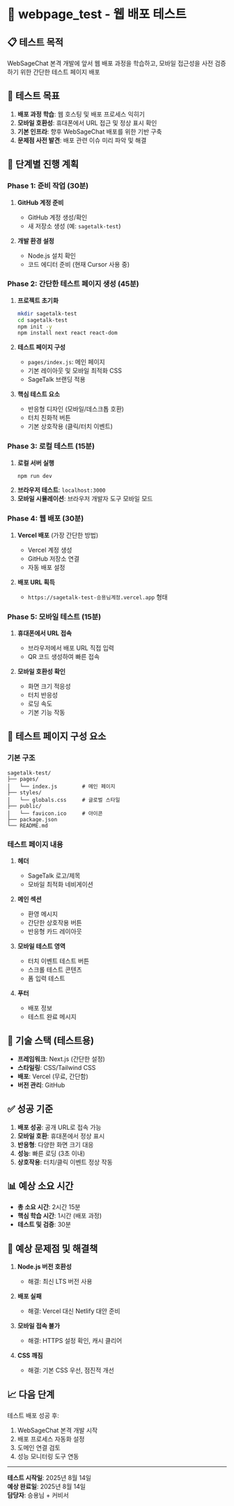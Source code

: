 # 🧪 webpage_test - 웹 배포 테스트

## 📋 테스트 목적
WebSageChat 본격 개발에 앞서 웹 배포 과정을 학습하고, 모바일 접근성을 사전 검증하기 위한 간단한 테스트 페이지 배포

## 🎯 테스트 목표
1. **배포 과정 학습**: 웹 호스팅 및 배포 프로세스 익히기
2. **모바일 호환성**: 휴대폰에서 URL 접근 및 정상 표시 확인
3. **기본 인프라**: 향후 WebSageChat 배포를 위한 기반 구축
4. **문제점 사전 발견**: 배포 관련 이슈 미리 파악 및 해결

## 🚀 단계별 진행 계획

### Phase 1: 준비 작업 (30분)
1. **GitHub 계정 준비**
   - GitHub 계정 생성/확인
   - 새 저장소 생성 (예: `sagetalk-test`)

2. **개발 환경 설정**
   - Node.js 설치 확인
   - 코드 에디터 준비 (현재 Cursor 사용 중)

### Phase 2: 간단한 테스트 페이지 생성 (45분)
1. **프로젝트 초기화**
   ```bash
   mkdir sagetalk-test
   cd sagetalk-test
   npm init -y
   npm install next react react-dom
   ```

2. **테스트 페이지 구성**
   - `pages/index.js`: 메인 페이지
   - 기본 레이아웃 및 모바일 최적화 CSS
   - SageTalk 브랜딩 적용

3. **핵심 테스트 요소**
   - 반응형 디자인 (모바일/데스크톱 호환)
   - 터치 친화적 버튼
   - 기본 상호작용 (클릭/터치 이벤트)

### Phase 3: 로컬 테스트 (15분)
1. **로컬 서버 실행**
   ```bash
   npm run dev
   ```
2. **브라우저 테스트**: `localhost:3000`
3. **모바일 시뮬레이션**: 브라우저 개발자 도구 모바일 모드

### Phase 4: 웹 배포 (30분)
1. **Vercel 배포** (가장 간단한 방법)
   - Vercel 계정 생성
   - GitHub 저장소 연결
   - 자동 배포 설정

2. **배포 URL 획득**
   - `https://sagetalk-test-승용님계정.vercel.app` 형태

### Phase 5: 모바일 테스트 (15분)
1. **휴대폰에서 URL 접속**
   - 브라우저에서 배포 URL 직접 입력
   - QR 코드 생성하여 빠른 접속

2. **모바일 호환성 확인**
   - 화면 크기 적응성
   - 터치 반응성
   - 로딩 속도
   - 기본 기능 작동

## 📝 테스트 페이지 구성 요소

### 기본 구조
```
sagetalk-test/
├── pages/
│   └── index.js        # 메인 페이지
├── styles/
│   └── globals.css     # 글로벌 스타일
├── public/
│   └── favicon.ico     # 아이콘
├── package.json
└── README.md
```

### 테스트 페이지 내용
1. **헤더**
   - SageTalk 로고/제목
   - 모바일 최적화 네비게이션

2. **메인 섹션**
   - 환영 메시지
   - 간단한 상호작용 버튼
   - 반응형 카드 레이아웃

3. **모바일 테스트 영역**
   - 터치 이벤트 테스트 버튼
   - 스크롤 테스트 콘텐츠
   - 폼 입력 테스트

4. **푸터**
   - 배포 정보
   - 테스트 완료 메시지

## 🔧 기술 스택 (테스트용)
- **프레임워크**: Next.js (간단한 설정)
- **스타일링**: CSS/Tailwind CSS
- **배포**: Vercel (무료, 간단함)
- **버전 관리**: GitHub

## ✅ 성공 기준
1. **배포 성공**: 공개 URL로 접속 가능
2. **모바일 호환**: 휴대폰에서 정상 표시
3. **반응형**: 다양한 화면 크기 대응
4. **성능**: 빠른 로딩 (3초 이내)
5. **상호작용**: 터치/클릭 이벤트 정상 작동

## 📊 예상 소요 시간
- **총 소요 시간**: 2시간 15분
- **핵심 학습 시간**: 1시간 (배포 과정)
- **테스트 및 검증**: 30분

## 🚨 예상 문제점 및 해결책
1. **Node.js 버전 호환성**
   - 해결: 최신 LTS 버전 사용

2. **배포 실패**
   - 해결: Vercel 대신 Netlify 대안 준비

3. **모바일 접속 불가**
   - 해결: HTTPS 설정 확인, 캐시 클리어

4. **CSS 깨짐**
   - 해결: 기본 CSS 우선, 점진적 개선

## 📈 다음 단계
테스트 배포 성공 후:
1. WebSageChat 본격 개발 시작
2. 배포 프로세스 자동화 설정
3. 도메인 연결 검토
4. 성능 모니터링 도구 연동

---

**테스트 시작일**: 2025년 8월 14일  
**예상 완료일**: 2025년 8월 14일  
**담당자**: 승용님 + 커비서

